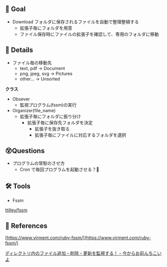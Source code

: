 ## 🤩 Goal

- Download フォルダに保存されるファイルを自動で整理整頓する
  - 拡張子毎にフォルダを用意
  - ファイル保存時にファイルの拡張子を確認して、専用のフォルダに移動

## 👀 Details

- ファイル毎の移動先
  - text, pdf → Document
  - png, jpeg, svg → Pictures
  - other... → Unsorted

**クラス**

- Obsever
  - 監視プログラム(fssm)の実行
- Organizer(file_name)
  - 拡張子毎にフォルダに振り分け
    - 拡張子毎に保存先フォルダを決定
      - 拡張子を抜き取る
      - 拡張子毎にファイルに対応するフォルダを選択

## 😵Questions

- プログラムの常駐のさせ方
  - Cron で毎回プログラムを起動させる？🤔

## 🛠 Tools

- Fssm

[ttilley/fssm](https://github.com/ttilley/fssm)

## 🔎 References

[https://www.virment.com/ruby-fssm/](https://www.virment.com/ruby-fssm/)

[ディレクトリ内のファイル追加・削除・更新を監視する！ - 今からお前んちこいよ](https://www.hakopako.net/entry/2016/06/03/171853)
